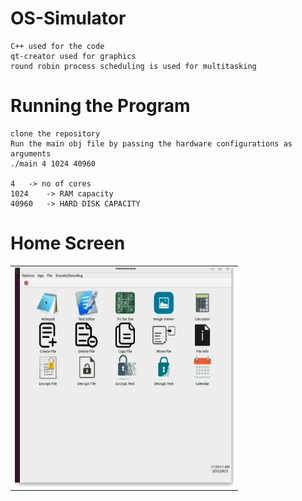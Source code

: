 ﻿# OS-Simulator
	C++ used for the code
	qt-creator used for graphics
	round robin process scheduling is used for multitasking 

# Running the Program 
	clone the repository
	Run the main obj file by passing the hardware configurations as arguments
	./main 4 1024 40960
	
	4 	-> no of cores
	1024	-> RAM capacity
	40960 	-> HARD DISK CAPACITY
# Home Screen
		
 <table width="200">
	<tr>
    		<td align='center'>
        		<img src="https://github.com/thenumanahmed/OS-Simulator/blob/master/Documentation/OS_Simulator_home_page.jpg" width="350" height="350">
    		</td>
	</tr>
</table>
